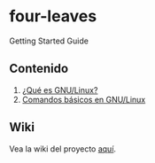 # four-leaves
Getting Started Guide

## Contenido
1. [¿Qué es GNU/Linux?](#id1)
2. [Comandos básicos en GNU/Linux](#id2)

## Wiki

Vea la wiki del proyecto [aquí](https://github.com/evenhold/four-leaves/wiki).